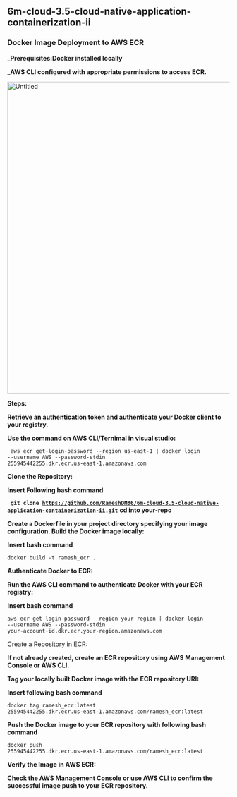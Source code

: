 ## 6m-cloud-3.5-cloud-native-application-containerization-ii

### Docker Image Deployment to AWS ECR 

 _<b>Prerequisites:Docker installed locally </b>

   _<b>AWS CLI configured with appropriate permissions to access ECR.</b>

<img width="707" alt="Untitled" src="https://github.com/RameshDM86/6m-cloud-3.5-cloud-native-application-containerization-ii/assets/137069406/17f03905-5e2d-449d-95a0-7e5f4ea66a99">

<b>Steps:</b>

<b>Retrieve an authentication token and authenticate your Docker client to your registry.</b>

<b>Use the command on AWS CLI/Ternimal in visual studio:</b>

<code> aws ecr get-login-password --region us-east-1 | docker login --username AWS --password-stdin 255945442255.dkr.ecr.us-east-1.amazonaws.com </code>

<b>Clone the Repository:</b>

<b> Insert Following bash command </b> 

<b><code> git clone <url>https://github.com/RameshDM86/6m-cloud-3.5-cloud-native-application-containerization-ii.git</url></code></b>
<b> cd into your-repo </b>

<b> Create a Dockerfile in your project directory specifying your image configuration. <b> Build the Docker image locally: </b> </b>

<b> Insert bash command </b>

<code>docker build -t ramesh_ecr .</code> 

<b> Authenticate Docker to ECR: </b>

<b> Run the AWS CLI command to authenticate Docker with your ECR registry: </b>

<b> Insert bash command  </b>

<code>aws ecr get-login-password --region your-region | docker login --username AWS --password-stdin your-account-id.dkr.ecr.your-region.amazonaws.com</code>

Create a Repository in ECR: 

<b>If not already created, create an ECR repository using AWS Management Console or AWS CLI.</b>

<b> Tag your locally built Docker image with the ECR repository URI: </b>

<b> Insert following bash command </b>

<code>docker tag ramesh_ecr:latest 255945442255.dkr.ecr.us-east-1.amazonaws.com/ramesh_ecr:latest </code>

<b>Push the Docker image to your ECR repository with following bash command</b>

<code>docker push 255945442255.dkr.ecr.us-east-1.amazonaws.com/ramesh_ecr:latest</code>

**Verify the Image in AWS ECR:**

<b>Check the AWS Management Console or use AWS CLI to confirm the successful image push to your ECR repository.</b>
